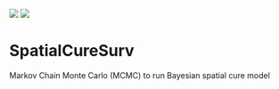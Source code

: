 ![](https://travis-ci.org/bomin8319/SpatialCureSurv.svg)
![](http://www.r-pkg.org/badges/version/SpatialCureSurv)


# SpatialCureSurv
Markov Chain Monte Carlo (MCMC) to run Bayesian spatial cure model
